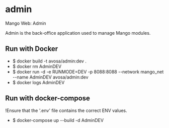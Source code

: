 # admin
Mango Web: Admin

Admin is the back-office application used to manage Mango modules.

## Run with Docker
* $ docker build -t avosa/admin:dev .
* $ docker rm AdminDEV
* $ docker run -d -e RUNMODE=DEV -p 8088:8088 --network mango_net --name AdminDEV avosa/admin:dev 
* $ docker logs AdminDEV

## Run with docker-compose
!Ensure that the '.env' file contains the correct ENV values.
* $ docker-compose up --build -d AdminDEV